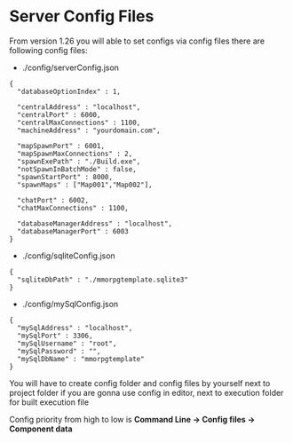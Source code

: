 # Server Config Files

From version 1.26 you will able to set configs via config files there are following config files:

*   ./config/serverConfig.json

```
{
  "databaseOptionIndex" : 1,

  "centralAddress" : "localhost",
  "centralPort" : 6000,
  "centralMaxConnections" : 1100,
  "machineAddress" : "yourdomain.com",
  
  "mapSpawnPort" : 6001,
  "mapSpawnMaxConnections" : 2,
  "spawnExePath" : "./Build.exe",
  "notSpawnInBatchMode" : false,
  "spawnStartPort" : 8000,
  "spawnMaps" : ["Map001","Map002"],
  
  "chatPort" : 6002,
  "chatMaxConnections" : 1100,

  "databaseManagerAddress" : "localhost",
  "databaseManagerPort" : 6003
}
```

*   ./config/sqliteConfig.json

```
{
  "sqliteDbPath" : "./mmorpgtemplate.sqlite3"
}
```

*   ./config/mySqlConfig.json

```
{
  "mySqlAddress" : "localhost",
  "mySqlPort" : 3306,
  "mySqlUsername" : "root",
  "mySqlPassword" : "",
  "mySqlDbName" : "mmorpgtemplate"
}
```

You will have to create config folder and config files by yourself next to project folder if you are gonna use config in editor, next to execution folder for built execution file

Config priority from high to low is **Command Line -> Config files -> Component data**